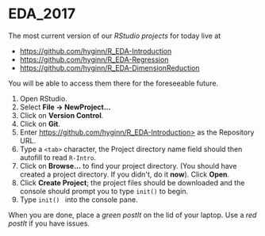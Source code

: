 # EDA_2017

The most current version of our *RStudio projects* for today live at 

* <https://github.com/hyginn/R_EDA-Introduction>
* <https://github.com/hyginn/R_EDA-Regression>
* <https://github.com/hyginn/R_EDA-DimensionReduction>


You will be able to access them there for the foreseeable future.

1. Open RStudio.
2. Select **File → NewProject...**
3. Click on **Version Control**.
4. Click on **Git**.
5. Enter https://github.com/hyginn/R_EDA-Introduction> as the Repository URL.
6. Type a `<tab>` character, the Project directory name field should then autofill to read `R-Intro`.
7. Click on **Browse...** to find your project directory. (You should have created a project directory. If you didn't, do it **now**). Click **Open**.
8. Click **Create Project**; the project files should be downloaded and the console should prompt you to type `init()` to begin.
9. Type `init() ` into the console pane.

When you are done, place a _green postIt_ on the lid of your laptop. Use a _red postIt_ if you have issues.

